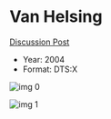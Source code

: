 # Van Helsing

[Discussion Post](https://www.avsforum.com/threads/bass-eq-for-filtered-movies.2995212/post-57022658)

* Year: 2004
* Format: DTS:X

![img 0](https://i.imgur.com/Oeqajkr.jpg)

![img 1](https://i.imgur.com/IjIBePj.jpg)

